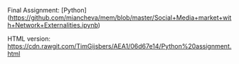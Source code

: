 Final Assignment: [Python]
(https://github.com/miancheva/mem/blob/master/Social+Media+market+with+Network+Externalities.ipynb)

HTML version:
https://cdn.rawgit.com/TimGijsbers/AEA1/06d67e14/Python%20assignment.html
